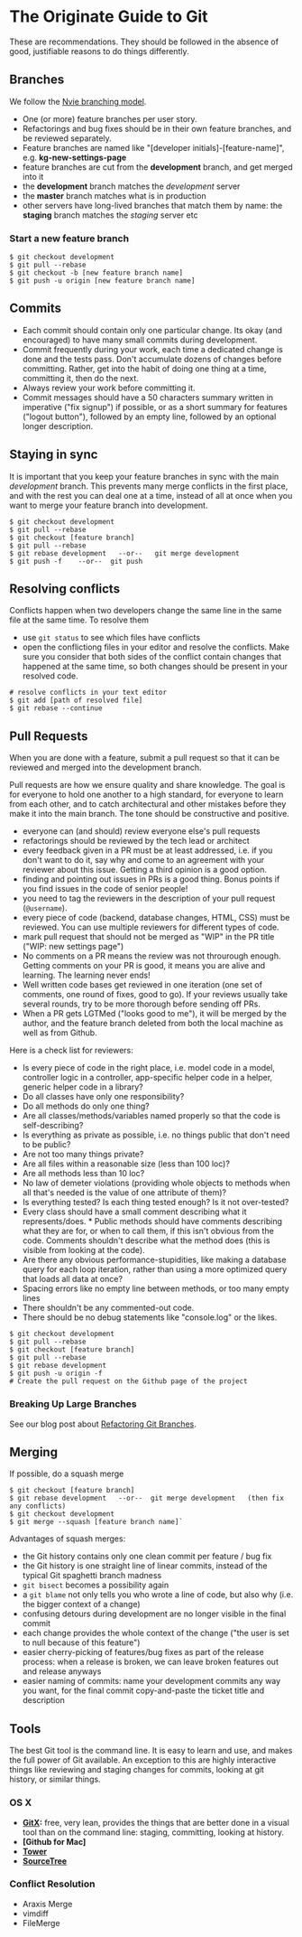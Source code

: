 # The Originate Guide to Git

These are recommendations. They should be followed in the absence of good, justifiable reasons to do things differently.


## Branches

We follow the [Nvie branching model](http://nvie.com/posts/a-successful-git-branching-model/).

* One (or more) feature branches per user story.
* Refactorings and bug fixes should be in their own feature branches, and be reviewed separately.
* Feature branches are named like "[developer initials]-[feature-name]", e.g. __kg-new-settings-page__
* feature branches are cut from the __development__ branch, and get merged into it
* the __development__ branch matches the _development_ server
* the __master__ branch matches what is in production
* other servers have long-lived branches that match them by name: the __staging__ branch matches the _staging_ server etc

### Start a new feature branch

```shell
$ git checkout development
$ git pull --rebase
$ git checkout -b [new feature branch name]
$ git push -u origin [new feature branch name]
```

## Commits

* Each commit should contain only one particular change. Its okay (and encouraged) to have many small commits during development.
* Commit frequently during your work, each time a dedicated change is done and the tests pass. Don't accumulate dozens of changes before committing. Rather, get into the habit of doing one thing at a time, committing it, then do the next.
* Always review your work before committing it. 
* Commit messages should have a 50 characters summary written in imperative ("fix signup") if possible, or as a short summary for features ("logout button"), followed by an empty line, followed by an optional longer description.


## Staying in sync

It is important that you keep your feature branches in sync with the main _development_ branch.
This prevents many merge conflicts in the first place, and with the rest you can deal one at a time,
instead of all at once when you want to merge your feature branch into development.

```shell
$ git checkout development
$ git pull --rebase
$ git checkout [feature branch]
$ git pull --rebase
$ git rebase development   --or--   git merge development
$ git push -f    --or--  git push
```


## Resolving conflicts

Conflicts happen when two developers change the same line in the same file at the same time.
To resolve them
* use `git status` to see which files have conflicts
* open the conflictiong files in your editor and resolve the conflicts. Make sure you consider that both sides of the conflict contain changes that happened at the same time, so both changes should be present in your resolved code.

```shell
# resolve conflicts in your text editor
$ git add [path of resolved file]
$ git rebase --continue
```


## Pull Requests

When you are done with a feature, submit a pull request so that it can be reviewed and merged into the development branch.

Pull requests are how we ensure quality and share knowledge. The goal is for everyone to hold one another to a high standard, for everyone to learn from each other, and to catch architectural and other mistakes before they make it into the main branch. The tone should be constructive and positive.

* everyone can (and should) review everyone else's pull requests
* refactorings should be reviewed by the tech lead or architect
* every feedback given in a PR must be at least addressed, i.e. if you don't want to do it, say why and come to an agreement with your reviewer about this issue. Getting a third opinion is a good option.
* finding and pointing out issues in PRs is a good thing. Bonus points if you find issues in the code of senior people!
* you need to tag the reviewers in the description of your pull request (`@username`).
* every piece of code (backend, database changes, HTML, CSS) must be reviewed. You can use multiple reviewers for different types of code.
* mark pull request that should not be merged as "WIP" in the PR title ("WIP: new settings page")
* No comments on a PR means the review was not throurough enough. Getting comments on your PR is good, it means you are alive and learning. The learning never ends!
* Well written code bases get reviewed in one iteration (one set of comments, one round of fixes, good to go). If your reviews usually take several rounds, try to be more thorough before sending off PRs.
* When a PR gets LGTMed ("looks good to me"), it will be merged by the author, and the feature branch deleted from both the local machine as well as from Github.

Here is a check list for reviewers:

* Is every piece of code in the right place, i.e. model code in a model, controller logic in a controller, app-specific helper code in a helper, generic helper code in a library?
* Do all classes have only one responsibility?
* Do all methods do only one thing?
* Are all classes/methods/variables named properly so that the code is self-describing?
* Is everything as private as possible, i.e. no things public that don't need to be public?
* Are not too many things private?
* Are all files within a reasonable size (less than 100 loc)?
* Are all methods less than 10 loc?
* No law of demeter violations (providing whole objects to methods when all that's needed is the value of one attribute of them)?
* Is everything tested? Is each thing tested enough? Is it not over-tested?
* Every class should have a small comment describing what it represents/does. * Public methods should have comments describing what they are for, or when to call them, if this isn't obvious from the code. Comments shouldn't describe what the method does (this is visible from looking at the code).
* Are there any obvious performance-stupidities, like making a database query for each loop iteration, rather than using a more optimized query that loads all data at once? 
* Spacing errors like no empty line between methods, or too many empty lines
* There shouldn't be any commented-out code.
* There should be no debug statements like "console.log" or the likes.

```shell
$ git checkout development
$ git pull --rebase
$ git checkout [feature branch]
$ git pull --rebase
$ git rebase development
$ git push -u origin -f
# Create the pull request on the Github page of the project
```


### Breaking Up Large Branches

See our blog post about [Refactoring Git Branches](http://blog.originate.com/blog/2014/04/19/refactoring_git_branches).


## Merging

If possible, do a squash merge

```shell
$ git checkout [feature branch]
$ git rebase development   --or--  git merge development   (then fix any conflicts)
$ git checkout development
$ git merge --squash [feature branch name]`
```

Advantages of squash merges:
* the Git history contains only one clean commit per feature / bug fix
* the Git history is one straight line of linear commits, instead of the typical Git spaghetti branch madness
* `git bisect` becomes a possibility again
* a `git blame` not only tells you who wrote a line of code, but also why (i.e. the bigger context of a change)
* confusing detours during development are no longer visible in the final commit
* each change provides the whole context of the change ("the user is set to null because of this feature")
* easier cherry-picking of features/bug fixes as part of the release process: when a release is broken, we can leave broken features out and release anyways
* easier naming of commits: name your development commits any way you want, for the final commit copy-and-paste the ticket title and description


## Tools

The best Git tool is the command line. It is easy to learn and use, and makes the full power of Git available. An exception to this are highly interactive things like reviewing and staging changes for commits, looking at git history, or similar things.

### OS X
* __[GitX](http://gitx.frim.nl):__ free, very lean, provides the things that are better done in a visual tool than on the command line: staging, committing, looking at history.
* __[Github for Mac]__
* __[Tower]()__
* __[SourceTree]()__

### Conflict Resolution
- Araxis Merge
- vimdiff
- FileMerge
